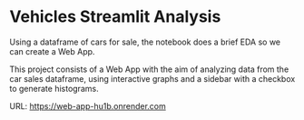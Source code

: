 # Vehicles Streamlit Analysis

Using a dataframe of cars for sale, the notebook does a brief EDA so we can create a Web App.

This project consists of a Web App with the aim of analyzing data from the car sales dataframe, using interactive graphs and a sidebar with a checkbox to generate histograms.

URL: https://web-app-hu1b.onrender.com

